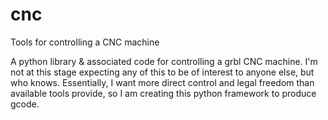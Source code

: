 # cnc
Tools for controlling a CNC machine

A python library & associated code for controlling a grbl CNC machine. I'm not at this stage expecting any of this to be of interest to anyone else, but who knows. Essentially, I want more direct control and legal freedom than available tools provide, so I am creating this python framework to produce gcode.
